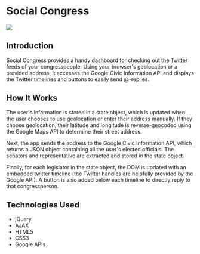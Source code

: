 # Social Congress

<img src="http://i.imgur.com/XBaNprj.png">

## Introduction
Social Congress provides a handy dashboard for checking out the Twitter feeds of your congresspeople. Using your browser's geolocation or a provided address, it accesses the Google Civic Information API and displays the Twitter timelines and buttons to easily send @-replies.

## How It Works
The user's information is stored in a state object, which is updated when the user chooses to use geolocation or enter their address manually. If they choose geolocation, their latitude and longitude is reverse-geocoded using the Google Maps API to determine their street address.

Next, the app sends the address to the Google Civic Information API, which returns a JSON object containing all the user's elected officials. The senators and representative are extracted and stored in the state object.

Finally, for each legislator in the state object, the DOM is updated with an embedded twitter timeline (the Twitter handles are helpfully provided by the Google API). A button is also added below each timeline to directly reply to that congressperson.

## Technologies Used
* jQuery
* AJAX
* HTML5
* CSS3
* Google APIs
